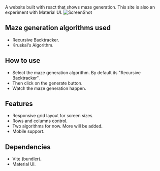 A website built with react that shows maze generation. This site is also an experiment with Material UI.
![ScreenShot](https://raw.github.com/{xeedxendrome}/{MAZE-GENERATOR}/{main}/{\screenshots\base.png})
## Maze generation algorithms used
- Recursive Backtracker.
- Kruskal's Algorithm.

## How to use
- Select the maze generation algorithm. By default its "Recursive Backtracker".
- Then click on the generate button.
- Watch the maze generation happen.

## Features
- Responsive grid layout for screen sizes.
- Rows and columns control.
- Two algorithms for now. More will be added.
- Mobile support.

## Dependencies
- Vite (bundler).
- Material UI.
